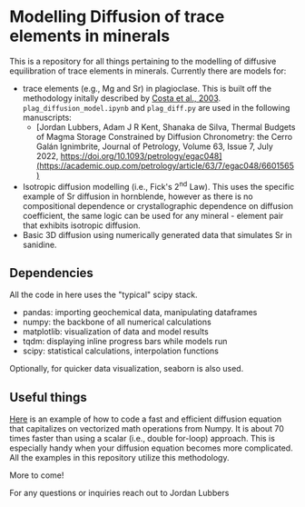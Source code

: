 # Modelling Diffusion of trace elements in minerals

This is a repository for all things pertaining to the modelling of diffusive equilibration of trace elements in minerals. Currently there are models for:

- trace elements (e.g., Mg and Sr) in plagioclase. This is built off the methodology initally described by [Costa et al., 2003](https://www.sciencedirect.com/science/article/pii/S0016703702013455). ```plag_diffusion_model.ipynb``` and ```plag_diff.py``` are used in the following manuscripts:
    - [Jordan Lubbers, Adam J R Kent, Shanaka de Silva, Thermal Budgets of Magma Storage Constrained by Diffusion Chronometry: the Cerro Galán Ignimbrite, Journal of Petrology, Volume 63, Issue 7, July 2022, https://doi.org/10.1093/petrology/egac048](https://academic.oup.com/petrology/article/63/7/egac048/6601565) 
- Isotropic diffusion modelling (i.e., Fick's 2<sup>nd</sup> Law). This uses the specific example of Sr diffusion in hornblende, however as there is no compositional dependence or crystallographic dependence on diffusion coefficient, the same logic can be used for any mineral - element pair that exhibits isotropic diffusion. 
- Basic 3D diffusion using numerically generated data that simulates Sr in sanidine. 

## Dependencies
All the code in here uses the "typical" scipy stack.

- pandas: importing geochemical data, manipulating dataframes
- numpy: the backbone of all numerical calculations
- matplotlib: visualization of data and model results
- tqdm: displaying inline progress bars while models run
- scipy: statistical calculations, interpolation functions

Optionally, for quicker data visualization, seaborn is also used. 


## Useful things

[Here](https://drive.google.com/file/d/1Tig0Ex6ZiVMGUX5Xusm2lfVL8LBtROBb/view?usp=sharing) is an example of how to code a fast and efficient diffusion equation that capitalizes on vectorized math operations from Numpy. It is about 70 times faster than using a scalar (i.e., double for-loop) approach. This is especially handy when your diffusion equation becomes more complicated. All the examples in this repository utilize this methodology. 

More to come!

For any questions or inquiries reach out to Jordan Lubbers
